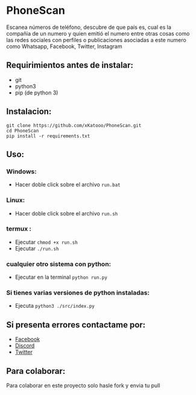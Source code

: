 # PhoneScan
Escanea números de teléfono, descubre de que país es, cual es la compañia de un numero y quien emitió el numero entre otras cosas como las redes sociales con perfiles o publicaciones asociadas a este numero como Whatsapp, Facebook, Twitter, Instagram

## Requirimientos antes de instalar:
- git
- python3
- pip (de python 3)

## Instalacion:
`git clone https://github.com/xKatooo/PhoneScan.git`<br>
`cd PhoneScan`<br>
`pip install -r requirements.txt`<br>

## Uso:
### Windows:
- Hacer doble click sobre el archivo `run.bat`
### Linux: 
- Hacer doble click sobre el archivo `run.sh`
### termux :
- Ejecutar `chmod +x run.sh`
- Ejecutar `./run.sh`
### cualquier otro sistema con python:
- Ejecutar en la terminal `python run.py`

### Si tienes varias versiones de python instaladas:
- Ejecuta `python3 ./src/index.py`

## Si presenta errores contactame por:
- <a href="https://www.facebook.com/eu5ebio7w7/">Facebook</a>
- <a href="https://discordapp.com/channels/@me/xKatooo#3005">Discord</a>
- <a href="https://twitter.com/eu5ebio7w7">Twitter</a>

## Para colaborar:
Para colaborar en este proyecto solo hasle fork y envia tu pull

